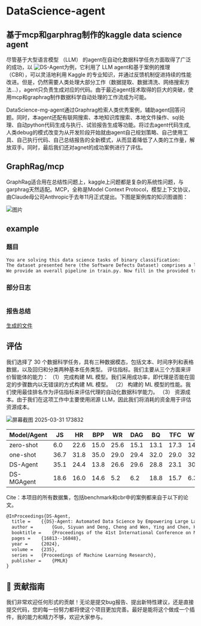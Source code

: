 # DataScience-agent
## 基于mcp和garphrag制作的kaggle data science agent
尽管基于大型语言模型 （LLM） 的agent在自动化数据科学任务方面取得了广泛的成功，以 ![DS-Agent](https://github.com/guosyjlu/DS-Agent)为例，它利用了 LLM agent和基于案例的推理 （CBR），可以灵活地利用 Kaggle 的专业知识，并通过反馈机制促进持续的性能改进。但是，仍然需要人类处理大部分工作（数据提取、数据清洗、网络搜索方法...），agent只负责生成对应的代码。由于最近agent技术取得的巨大的突破，使用mcp和graphrag制作数据科学自动处理的工作流成为可能。

DataScience-mg-agent通过Graphrag检索人类优秀案例，辅助agent回答问题。同时，本agent还配有联网搜索、本地知识库搜索、本地文件操作、sql处理、自动python代码生成与执行、试验报告生成等功能。将过去agent代码生成,人类debug的模式改变为从开发阶段开始就由agent自己规划策略、自己使用工具、自己执行代码、自己总结报告的全新模式，从而显着降低了人类的工作量，解放双手。同时，最后我们还对agnet的成功案例进行了评估。

## GraphRag/mcp
GraphRag适合用在总结性问题上，kaggle上问题都是复杂的系统性问题，与garphrag天然适配。MCP，全称是Model Context Protocol，模型上下文协议，由Claude母公司Anthropic于去年11月正式提出。下图是案例库的知识图谱图：

![图片](https://github.com/user-attachments/assets/a70918e7-2b52-4bfb-a103-719a3e56c3d5)

## example
### 题目
```txt
You are solving this data science tasks of binary classification: 
The dataset presented here (the Software Defects Dataset) comprises a lot of numerical features. We have splitted the dataset into three parts of train, valid and test. Your task is to predict the defects item, which is a binary label with 0 and 1. The evaluation metric is the area under ROC curve (AUROC).
We provide an overall pipeline in train.py. Now fill in the provided train.py script to train a binary classification model to get a good performance on this task.

```
### 部分日志
```txt


```
### 报告总结
[生成的文件](https://huihuihenqiang.github.io/article/THPML%20book/report.html)


## 评估 
我们选择了 30 个数据科学任务，具有三种数据模态，包括文本、时间序列和表格数据，以及回归和分类两种基本任务类型。 评估指标。我们主要从三个方面来评价智能体的能力： 
（1） 完成构建 ML 模型。我们采用成功率，即代理是否能在固定的步骤数内以无错误的方式构建 ML 模型。 
（2） 构建的 ML 模型的性能。我们使用最佳排名作为评估指标来评估代理的自动化数据科学能力。 
（3） 资源成本。由于我们在这项工作中主要使用闭源 LLM，因此我们将消耗的资金用于评估资源成本。 

![屏幕截图 2025-03-31 173832](https://github.com/user-attachments/assets/ba52f560-d462-4168-b20e-5d6b3022af91)

| Model/Agent       | JS  | HR  | BPP | WR  | DAG | BQ  | TFC | WTH | ELE | SRC | UGL | HB  | CA  | CS  | MH  | SS  | CO  | SD  | Avg |
|-------------------|-----|-----|-----|-----|-----|-----|-----|-----|-----|-----|-----|-----|-----|-----|-----|-----|-----|-----|-----|
| zero-shot         | 6.0 | 22.6| 15.0| 25.6| 15.1| 13.1| 17.3| 14.4| 14.4| 20.0| 13.0| 23.0| 29.0| 19.3| 7.6 | 2.0 | 37.0| 19.5| 17.1|
| one-shot          | 36.7| 31.8| 35.0| 29.0| 29.4| 32.0| 29.0| 32.0| 30.0| 37.3| 45.7| 33.6| 1.0 | 15.3| 23.2| 17.9| 28.3| 28.0| 28.2|
| DS-Agent          | 35.1| 24.4| 13.8| 26.6| 29.6| 28.8| 23.1| 30.1| 26.6| 26.7| 41.6| 36.7| 29.1| 21.9| 35.3| 28.9| 21.4| 23.2| 28.0|
| DS-MGAgent        | 18.6| 16.0| 14.6| 5.2 | 6.2 | 18.8| 15.7| 6.3 | 8.1 | 20.0| 11.4| 21.2| 14.0| 32.6| 14.5| 8.2 | 13.0| 12.4| 12.7|


Cite：本项目的所有数据集，包括benchmark和cbr中的案例都来自于以下的论文。
```txt
@InProceedings{DS-Agent,
  title = 	 {{DS}-Agent: Automated Data Science by Empowering Large Language Models with Case-Based Reasoning},
  author =       {Guo, Siyuan and Deng, Cheng and Wen, Ying and Chen, Hechang and Chang, Yi and Wang, Jun},
  booktitle = 	 {Proceedings of the 41st International Conference on Machine Learning},
  pages = 	 {16813--16848},
  year = 	 {2024},
  volume = 	 {235},
  series = 	 {Proceedings of Machine Learning Research},
  publisher =    {PMLR}
}
```
## 🤝 贡献指南


我们非常欢迎任何形式的贡献！无论是提交bug报告、提出新特性建议，还是直接提交代码，您的每一份努力都将使这个项目更加完善。最好是能将这个做成一个插件，我的能力和精力不够，欢迎大家参与。

